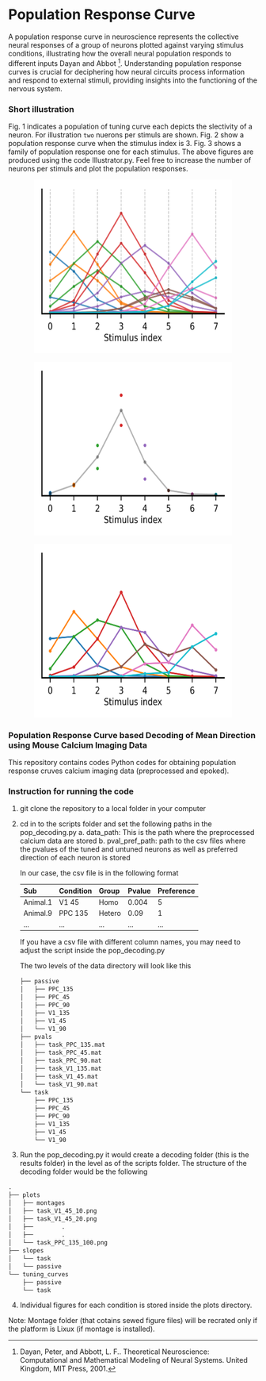 # Population Response Curve

A population response curve in neuroscience represents the collective neural responses  of a group of neurons plotted against varying stimulus conditions, illustrating how the overall neural population responds to different inputs Dayan and Abbot [^1]. Understanding population response curves is crucial for deciphering how neural circuits process information and respond to external stimuli, providing insights into the functioning of the nervous system. 

[^1]: Dayan, Peter, and Abbott, L. F.. Theoretical Neuroscience: Computational and Mathematical Modeling of Neural Systems. United Kingdom, MIT Press, 2001.

### Short illustration

Fig. 1 indicates a population of tuning curve each depicts the slectivity of a neuron. For illustration `two` nuerons per stimuls are shown. Fig. 2 show a population response curve when the stimulus index is 3. Fig. 3 shows a family of population response one for each stimulus.
The above figures are produced using the code Illustrator.py. Feel free to increase the number of neurons per stimuls and plot the population responses.

<p align='center'>
<img src="figs/NeuronsTuningCurves.png" width="400" height="350">
</p>

<p align='center'>
<img src="figs/Stimulus3_PopRespCur.png" width="400" height="350">
</p>

<p align='center'>
<img src="figs/All_PopRespCurs.png" width="400" height="350">
</p>



###  Population Response Curve based Decoding of Mean Direction using Mouse Calcium Imaging Data
This repository contains codes Python codes for obtaining population response cruves calcium imaging data (preprocessed and epoked).



### Instruction for running the code

1. git clone the repository to a local folder in your computer

2. cd in to the scripts folder and set the following paths in the  pop_decoding.py
	a. data_path: This is the path where the preprocessed calcium data are stored
	b. pval_pref_path: path to the csv files where the pvalues of the tuned and untuned neurons as well as preferred direction of each neuron is stored

	In our case, the csv file is in the following format
	
	| Sub	   | Condition| Group    | Pvalue	|Preference|
	|----------|----------|----------|----------|----------|
	| Animal.1 | V1 45	  | Homo     | 0.004    | 5        |
	| Animal.9 | PPC 135  | Hetero   | 0.09     |  1       |
	| ...      | ...      | ...      | ...      | ...      |

	If you have a csv file with different column names, you may need to adjust the script inside the pop_decoding.py

	The two levels of the data directory will look like this

	```
	├── passive
	│   ├── PPC_135
	│   ├── PPC_45
	│   ├── PPC_90
	│   ├── V1_135
	│   ├── V1_45
	│   └── V1_90
	├── pvals
	│   ├── task_PPC_135.mat
	│   ├── task_PPC_45.mat
	│   ├── task_PPC_90.mat
	│   ├── task_V1_135.mat
	│   ├── task_V1_45.mat
	│   └── task_V1_90.mat
	└── task
	    ├── PPC_135
	    ├── PPC_45
	    ├── PPC_90
	    ├── V1_135
	    ├── V1_45
	    └── V1_90

	```
3. Run the pop_decoding.py it would create a decoding folder (this is the results folder) in the level as of the scripts folder. The structure  of the decoding folder would be the following

```
.
├── plots
│   ├── montages
│   ├── task_V1_45_10.png
│   ├── task_V1_45_20.png
│   ├──        . 
│   ├──        .  
│   └── task_PPC_135_100.png
├── slopes
│   └── task
│   └── passive
└── tuning_curves
    ├── passive
    └── task
```
4. Individual figures for each condition is stored inside the plots directory.

Note:  Montage folder (that cotains sewed figure files) will be recrated only if the platform is Lixux (if montage is installed). 
